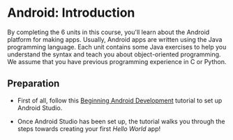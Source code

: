 # Android: Introduction

By completing the 6 units in this course, you'll learn about the Android platform for making apps. Usually, Android apps are written using the Java programming language. Each unit contains some Java exercises to help you understand the syntax and teach you about object-oriented programming. We assume that you have previous programming experience in C or Python.

## Preparation

- First of all, follow this [Beginning Android Development](https://www.raywenderlich.com/120177/beginning-android-development-tutorial-installing-android-studio) tutorial to set up Android Studio.

- Once Android Studio has been set up, the tutorial walks you through the steps towards creating your first *Hello World* app!
